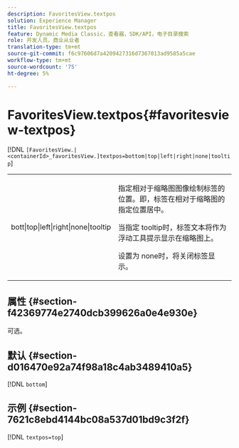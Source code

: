 ```yaml
---
description: FavoritesView.textpos
solution: Experience Manager
title: FavoritesView.textpos
feature: Dynamic Media Classic，查看器，SDK/API，电子目录搜索
role: 开发人员，商业从业者
translation-type: tm+mt
source-git-commit: f6c97606d7a4209427316d7367013ad9585a5cae
workflow-type: tm+mt
source-wordcount: '75'
ht-degree: 5%

---
```



# FavoritesView.textpos{#favoritesview-textpos}

[!DNL `[FavoritesView.|<containerId>_favoritesView.]textpos=bottom|top|left|right|none|tooltip`]

<table id="table_2B109D2F91E64B5382B31921C3780FA5"> 
 <tbody> 
  <tr> 
   <td colname="col1"> <p><span class="codeph"> bott|top|left|right|none|tooltip</span> </p> </td> 
   <td colname="col2"> <p> 指定相对于缩略图图像绘制标签的位置。即，标签在相对于缩略图的指定位置居中。 </p> <p>当指定<span class="codeph"> tooltip</span>时，标签文本将作为浮动工具提示显示在缩略图上。 </p> <p>设置为<span class="codeph"> none</span>时，将关闭标签显示。 </p> </td> 
  </tr> 
 </tbody> 
</table>

## 属性 {#section-f42369774e2740dcb399626a0e4e930e}

可选。

## 默认 {#section-d016470e92a74f98a18c4ab3489410a5}

[!DNL `bottom`]

## 示例 {#section-7621c8ebd4144bc08a537d01bd9c3f2f}

[!DNL `textpos=top`]
